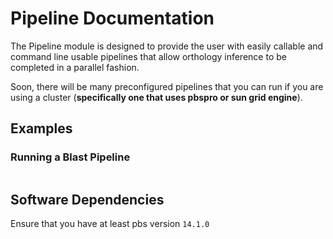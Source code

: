 # Pipeline Documentation
The Pipeline module is designed to provide the user with easily callable and
command line usable pipelines that allow orthology inference to be completed
in a parallel fashion.

Soon, there will be many preconfigured pipelines that you can run if you are using a
cluster (**specifically one that uses pbspro or sun grid engine**).

## Examples


### Running a Blast Pipeline

``` python
```

## Software Dependencies
Ensure that you have at least pbs version `14.1.0`

